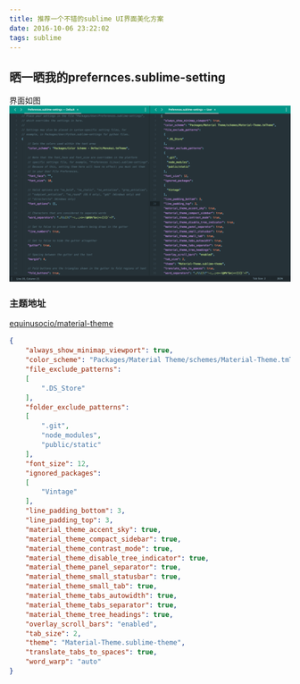 ```yaml
---
title: 推荐一个不错的sublime UI界面美化方案
date: 2016-10-06 23:22:02
tags: sublime
---
```

## 晒一晒我的prefernces.sublime-setting
界面如图
![prefernces-sublime-setting](/img/prefernces-sublime-setting.png)

### 主题地址
[equinusocio/material-theme](https://github.com/equinusocio/material-theme)
```json
{
	"always_show_minimap_viewport": true,
	"color_scheme": "Packages/Material Theme/schemes/Material-Theme.tmTheme",
	"file_exclude_patterns":
	[
		".DS_Store"
	],
	"folder_exclude_patterns":
	[
		".git",
		"node_modules",
		"public/static"
	],
	"font_size": 12,
	"ignored_packages":
	[
		"Vintage"
	],
	"line_padding_bottom": 3,
	"line_padding_top": 3,
	"material_theme_accent_sky": true,
	"material_theme_compact_sidebar": true,
	"material_theme_contrast_mode": true,
	"material_theme_disable_tree_indicator": true,
	"material_theme_panel_separator": true,
	"material_theme_small_statusbar": true,
	"material_theme_small_tab": true,
	"material_theme_tabs_autowidth": true,
	"material_theme_tabs_separator": true,
	"material_theme_tree_headings": true,
	"overlay_scroll_bars": "enabled",
	"tab_size": 2,
	"theme": "Material-Theme.sublime-theme",
	"translate_tabs_to_spaces": true,
	"word_warp": "auto"
}
```

